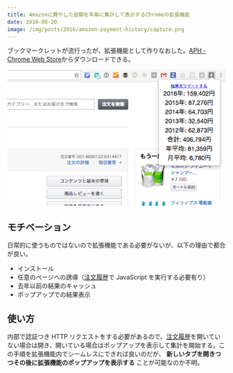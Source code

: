 ```yaml
---
title: Amazonに費やした金額を年毎に集計して表示するChromeの拡張機能
date: 2016-08-20
image: /img/posts/2016/amazon-payment-history/capture.png
---
```


ブックマークレットが流行ったが、拡張機能として作りなおした。[APH - Chrome Web Store](https://chrome.google.com/webstore/detail/pgccjlmicdpgkbllgiafapgbnciodipb/related)からダウンロードできる。

![](/img/posts/2016/amazon-payment-history/capture.png)

## モチベーション

日常的に使うものではないので拡張機能である必要がないが、以下の理由で都合が良い。

- インストール
- 任意のページへの誘導（[注文履歴](https://www.amazon.co.jp/gp/css/order-history)で JavaScript を実行する必要有り）
- 去年以前の結果のキャッシュ
- ポップアップでの結果表示

## 使い方

内部で認証つき HTTP リクエストをする必要があるので、[注文履歴](https://www.amazon.co.jp/gp/css/order-history)を開いていない場合は開き、開いている場合はポップアップを表示して集計を開始する。この手順を拡張機能内でシームレスにできれば良いのだが、 **新しいタブを開きつつその後に拡張機能のポップアップを表示する** ことが可能なのか不明。
